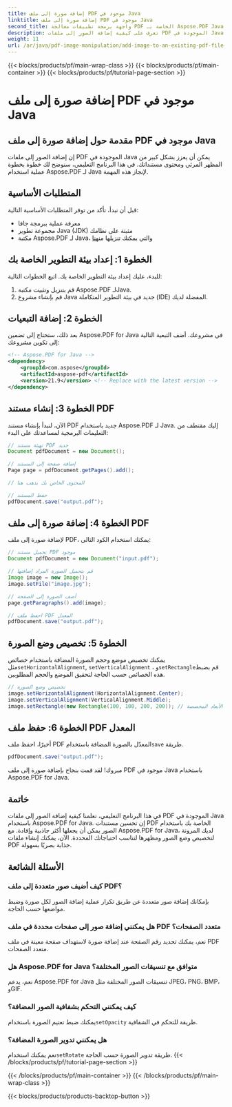 ```yaml
---
title: إضافة صورة إلى ملف PDF موجود في Java
linktitle: إضافة صورة إلى ملف PDF موجود في Java
second_title: واجهة برمجة تطبيقات معالجة PDF الخاصة بـ Aspose.PDF Java
description: تعرف على كيفية إضافة الصور إلى ملفات PDF الموجودة في Java بسهولة باستخدام Aspose.PDF for Java. قم بتحسين مستندات PDF الخاصة بك من خلال الإرشادات خطوة بخطوة وأمثلة التعليمات البرمجية.
weight: 11
url: /ar/java/pdf-image-manipulation/add-image-to-an-existing-pdf-file-in-java/
---
```


{{< blocks/products/pf/main-wrap-class >}}
{{< blocks/products/pf/main-container >}}
{{< blocks/products/pf/tutorial-page-section >}}

# إضافة صورة إلى ملف PDF موجود في Java


## مقدمة حول إضافة صورة إلى ملف PDF موجود في Java

إن إضافة الصور إلى ملفات PDF الموجودة في Java يمكن أن يعزز بشكل كبير من المظهر المرئي ومحتوى مستنداتك. في هذا البرنامج التعليمي، سنوضح لك خطوة بخطوة عملية استخدام Aspose.PDF لـ Java لإنجاز هذه المهمة.

## المتطلبات الأساسية

قبل أن نبدأ، تأكد من توفر المتطلبات الأساسية التالية:

- معرفة عملية ببرمجة جافا
- مجموعة تطوير Java (JDK) مثبتة على نظامك
-  مكتبة Aspose.PDF لـ Java، والتي يمكنك تنزيلها من[هنا](https://releases.aspose.com/pdf/java/)

## الخطوة 1: إعداد بيئة التطوير الخاصة بك

للبدء، عليك إعداد بيئة التطوير الخاصة بك. اتبع الخطوات التالية:

1. قم بتنزيل وتثبيت مكتبة Aspose.PDF لـJava.
2. قم بإنشاء مشروع Java جديد في بيئة التطوير المتكاملة (IDE) المفضلة لديك.

## الخطوة 2: إضافة التبعيات

بعد ذلك، ستحتاج إلى تضمين Aspose.PDF for Java في مشروعك. أضف التبعية التالية إلى تكوين مشروعك:

```xml
<!-- Aspose.PDF for Java -->
<dependency>
    <groupId>com.aspose</groupId>
    <artifactId>aspose-pdf</artifactId>
    <version>21.9</version> <!-- Replace with the latest version -->
</dependency>
```

## الخطوة 3: إنشاء مستند PDF

الآن، لنبدأ بإنشاء مستند PDF جديد باستخدام Aspose.PDF لـ Java. إليك مقتطف من التعليمات البرمجية لمساعدتك على البدء:

```java
// تهيئة مستند PDF جديد
Document pdfDocument = new Document();

// إضافة صفحة إلى المستند
Page page = pdfDocument.getPages().add();

// المحتوى الخاص بك يذهب هنا

// حفظ المستند
pdfDocument.save("output.pdf");
```

## الخطوة 4: إضافة صورة إلى ملف PDF

لإضافة صورة إلى ملف PDF، يمكنك استخدام الكود التالي:

```java
// تحميل مستند PDF موجود
Document pdfDocument = new Document("input.pdf");

// قم بتحميل الصورة المراد إضافتها
Image image = new Image();
image.setFile("image.jpg");

// أضف الصورة إلى الصفحة
page.getParagraphs().add(image);

// احفظ ملف PDF المعدل
pdfDocument.save("output.pdf");
```

## الخطوة 5: تخصيص وضع الصورة

 يمكنك تخصيص موضع وحجم الصورة المضافة باستخدام خصائص مثل`setHorizontalAlignment`, `setVerticalAlignment` ، و`setRectangle`قم بضبط هذه الخصائص حسب الحاجة لتحقيق الموضع والحجم المطلوبين.

```java
// تخصيص وضع الصورة
image.setHorizontalAlignment(HorizontalAlignment.Center);
image.setVerticalAlignment(VerticalAlignment.Middle);
image.setRectangle(new Rectangle(100, 100, 200, 200)); // تعيين الأبعاد المخصصة
```

## الخطوة 6: حفظ ملف PDF المعدل

 أخيرًا، احفظ ملف PDF المعدّل بالصورة المضافة باستخدام`save` طريقة.

```java
pdfDocument.save("output.pdf");
```

مبروك! لقد قمت بنجاح بإضافة صورة إلى ملف PDF موجود في Java باستخدام Aspose.PDF for Java.

## خاتمة

في هذا البرنامج التعليمي، تعلمنا كيفية إضافة الصور إلى ملفات PDF الموجودة في Java باستخدام Aspose.PDF for Java. إن تحسين مستندات PDF الخاصة بك باستخدام الصور يمكن أن يجعلها أكثر جاذبية وإفادة. مع Aspose.PDF for Java، لديك المرونة لتخصيص وضع الصور ومظهرها لتناسب احتياجاتك المحددة. الآن، يمكنك إنشاء ملفات PDF جذابة بصريًا بسهولة.

## الأسئلة الشائعة

### كيف أضيف صور متعددة إلى ملف PDF؟

بإمكانك إضافة صور متعددة عن طريق تكرار عملية إضافة الصور لكل صورة وضبط مواضعها حسب الحاجة.

### هل يمكنني إضافة صور إلى صفحات محددة في ملف PDF متعدد الصفحات؟

نعم، يمكنك تحديد رقم الصفحة عند إضافة صورة لاستهداف صفحة معينة في ملف PDF متعدد الصفحات.

### هل Aspose.PDF for Java متوافق مع تنسيقات الصور المختلفة؟

نعم، يدعم Aspose.PDF for Java تنسيقات الصور المختلفة مثل JPEG، PNG، BMP، وGIF.

### كيف يمكنني التحكم بشفافية الصور المضافة؟

 يمكنك ضبط تعتيم الصورة باستخدام`setOpacity` طريقة للتحكم في الشفافية.

### هل يمكنني تدوير الصورة المضافة؟

 نعم يمكنك استخدام`setRotate` طريقة تدوير الصورة حسب الحاجة.
{{< /blocks/products/pf/tutorial-page-section >}}

{{< /blocks/products/pf/main-container >}}
{{< /blocks/products/pf/main-wrap-class >}}

{{< blocks/products/products-backtop-button >}}

